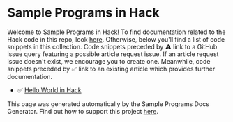 # Sample Programs in Hack

Welcome to Sample Programs in Hack! To find documentation related to the Hack 
    code in this repo, look [here](https://sample-programs.therenegadecoder.com/languages/hack).
     Otherwise, below you'll find a list of code snippets in this collection. 
    Code snippets preceded by :warning: link to a GitHub 
    issue query featuring a possible article request issue. If an article request issue 
    doesn't exist, we encourage you to create one. Meanwhile, code snippets preceded 
    by :white_check_mark: link to an existing article which provides further documentation.
    

- :white_check_mark: [Hello World in Hack](https://sample-programs.therenegadecoder.com/projects/hello-world/hack)

This page was generated automatically by the Sample Programs Docs Generator. 
    Find out how to support this project [here](https://github.com/TheRenegadeCoder/sample-programs-docs-generator).